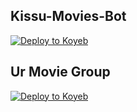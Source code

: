 ## Kissu-Movies-Bot
[![Deploy to Koyeb](https://www.koyeb.com/static/images/deploy/button.svg)](https://app.koyeb.com/deploy?name=easyadvautofilter&repository=xaekks%2FEasyAdvAutoFilter&branch=main&instance_type=free&env%5BAPI_HASH%5D=4235ef431f138309cb9f56ae179a24ba&env%5BAPI_ID%5D=21185801&env%5BAUTH_CHANNEL%5D=-1002331459171&env%5BBOT_TOKEN%5D=6654719045%3AAAGn0TP_1iodz45t73eURHSDvzjsyCMQH9w&env%5BDATABASE_URI%5D=mongodb%2Bsrv%3A%2F%2Fsupriyaxrajput8%3Asupriyaxrajput88%40cluster0.xioit.mongodb.net%2F%3FretryWrites%3Dtrue%26w%3Dmajority&env%5BLOG_CHANNEL%5D=-1001863821585)


## Ur Movie Group

[![Deploy to Koyeb](https://www.koyeb.com/static/images/deploy/button.svg)](https://app.koyeb.com/deploy?name=stream-autofilter&repository=xaekks%2FEasyAdvAutoFilter&branch=main&instance_type=free&env%5BAPI_HASH%5D=cbabdb3f23de6326352ef3ac26338d9c&env%5BAPI_ID%5D=9301087&env%5BAUTH_CHANNEL%5D=-1002331459171&env%5BBOT_TOKEN%5D=6625875921%3AAAFzqMs9YVvVyJxOuTcuTUnsMHxpHPN3iFU&env%5BDATABASE_NAME%5D=Cluster0&env%5BDATABASE_URI%5D=mongodb%2Bsrv%3A%2F%2Flucas%3Alucas88%40cluster0.big6v.mongodb.net%2F%3FretryWrites%3Dtrue%26w%3Dmajority&env%5BFQDN%5D=female-jennifer-secil-871d507b.koyeb.app&env%5BLOG_CHANNEL%5D=-1001863821585&ports=8080%3Bhttp%3B%2F&hc_protocol%5B8080%5D=tcp&hc_grace_period%5B8080%5D=5&hc_interval%5B8080%5D=30&hc_restart_limit%5B8080%5D=3&hc_timeout%5B8080%5D=5&hc_path%5B8080%5D=%2F&hc_method%5B8080%5D=get)
